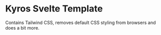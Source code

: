 # Kyros Svelte Template
Contains Tailwind CSS, removes default CSS styling from browsers and does a bit more.
